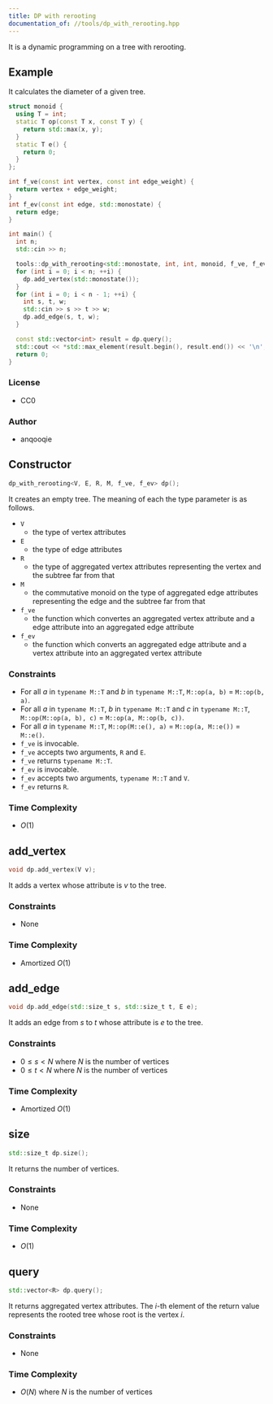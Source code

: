 ```yaml
---
title: DP with rerooting
documentation_of: //tools/dp_with_rerooting.hpp
---
```


It is a dynamic programming on a tree with rerooting.

## Example
It calculates the diameter of a given tree.

```cpp
struct monoid {
  using T = int;
  static T op(const T x, const T y) {
    return std::max(x, y);
  }
  static T e() {
    return 0;
  }
};

int f_ve(const int vertex, const int edge_weight) {
  return vertex + edge_weight;
}
int f_ev(const int edge, std::monostate) {
  return edge;
}

int main() {
  int n;
  std::cin >> n;

  tools::dp_with_rerooting<std::monostate, int, int, monoid, f_ve, f_ev> dp;
  for (int i = 0; i < n; ++i) {
    dp.add_vertex(std::monostate());
  }
  for (int i = 0; i < n - 1; ++i) {
    int s, t, w;
    std::cin >> s >> t >> w;
    dp.add_edge(s, t, w);
  }

  const std::vector<int> result = dp.query();
  std::cout << *std::max_element(result.begin(), result.end()) << '\n';
  return 0;
}
```

### License
- CC0

### Author
- anqooqie

## Constructor
```cpp
dp_with_rerooting<V, E, R, M, f_ve, f_ev> dp();
```

It creates an empty tree.
The meaning of each the type parameter is as follows.

- `V`
    - the type of vertex attributes
- `E`
    - the type of edge attributes
- `R`
    - the type of aggregated vertex attributes representing the vertex and the subtree far from that
- `M`
    - the commutative monoid on the type of aggregated edge attributes representing the edge and the subtree far from that
- `f_ve`
    - the function which convertes an aggregated vertex attribute and a edge attribute into an aggregated edge attribute
- `f_ev`
    - the function which converts an aggregated edge attribute and a vertex attribute into an aggregated vertex attribute

### Constraints
- For all $a$ in `typename M::T` and $b$ in `typename M::T`, `M::op(a, b)` $=$ `M::op(b, a)`.
- For all $a$ in `typename M::T`, $b$ in `typename M::T` and $c$ in `typename M::T`, `M::op(M::op(a, b), c)` $=$ `M::op(a, M::op(b, c))`.
- For all $a$ in `typename M::T`, `M::op(M::e(), a)` $=$ `M::op(a, M::e())` $=$ `M::e()`.
- `f_ve` is invocable.
- `f_ve` accepts two arguments, `R` and `E`.
- `f_ve` returns `typename M::T`.
- `f_ev` is invocable.
- `f_ev` accepts two arguments, `typename M::T` and `V`.
- `f_ev` returns `R`.

### Time Complexity
- $O(1)$

## add_vertex
```cpp
void dp.add_vertex(V v);
```

It adds a vertex whose attribute is $v$ to the tree.

### Constraints
- None

### Time Complexity
- Amortized $O(1)$

## add_edge
```cpp
void dp.add_edge(std::size_t s, std::size_t t, E e);
```

It adds an edge from $s$ to $t$ whose attribute is $e$ to the tree.

### Constraints
- $0 \leq s < N$ where $N$ is the number of vertices
- $0 \leq t < N$ where $N$ is the number of vertices

### Time Complexity
- Amortized $O(1)$

## size
```cpp
std::size_t dp.size();
```

It returns the number of vertices.

### Constraints
- None

### Time Complexity
- $O(1)$

## query
```cpp
std::vector<R> dp.query();
```

It returns aggregated vertex attributes.
The $i$-th element of the return value represents the rooted tree whose root is the vertex $i$.

### Constraints
- None

### Time Complexity
- $O(N)$ where $N$ is the number of vertices
